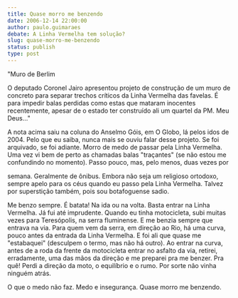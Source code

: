 ```yaml
---
title: Quase morro me benzendo
date: 2006-12-14 22:00:00
author: paulo.guimaraes
debate: A Linha Vermelha tem solução?
slug: quase-morro-me-benzendo
status: publish 
type: post
---
```


"Muro de Berlim  

O deputado Coronel Jairo apresentou projeto de construção de um muro de concreto para separar trechos críticos da Linha Vermelha das favelas. É para impedir balas perdidas como estas que mataram inocentes recentemente, apesar de o estado ter construído ali um quartel da PM. Meu Deus..."  

  

A nota acima saiu na coluna do Anselmo Góis, em O Globo, lá pelos idos de 2004. Pelo que eu saiba, nunca mais se ouviu falar desse projeto. Se foi arquivado, se foi adiante. Morro de medo de passar pela Linha Vermelha. Uma vez vi bem de perto as chamadas balas "traçantes" (se não estou me confundindo no momento). Passo pouco, mas, pelo menos, duas vezes por  

semana. Geralmente de ônibus. Embora não seja um religioso ortodoxo, sempre apelo para os céus quando eu passo pela Linha Vermelha. Talvez por superstição também, pois sou botafoguense sadio.  

  

Me benzo sempre. É batata! Na ida ou na volta. Basta entrar na Linha Vermelha. Já fui até imprudente. Quando eu tinha motocicleta, subi muitas vezes para Teresópolis, na serra fluminense. E me benzia sempre que entrava na via. Para quem vem da serra, em direção ao Rio, há uma curva, pouco antes da entrada da Linha Vermelha. E foi ali que quase me "estabaquei" (desculpem o termo, mas não há outro). Ao entrar na curva, antes de a roda da frente da motocicleta entrar no asfalto da via, retirei, erradamente, uma das mãos da direção e me preparei pra me benzer. Pra quê! Perdi a direção da moto, o equilíbrio e o rumo. Por sorte não vinha ninguém atrás.  

  

O que o medo não faz. Medo e insegurança. Quase morro me benzendo.
